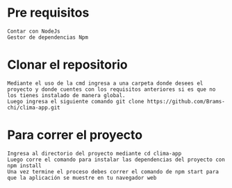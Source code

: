 # Pre requisitos
	Contar con NodeJs
	Gestor de dependencias Npm
# Clonar el repositorio 
	Mediante el uso de la cmd ingresa a una carpeta donde desees el proyecto y donde cuentes con los requisitos anteriores si es que no los tienes instalado de manera global.
	Luego ingresa el siguiente comando git clone https://github.com/Brams-chi/clima-app.git
# Para correr el proyecto 
	Ingresa al directorio del proyecto mediante cd clima-app
	Luego corre el comando para instalar las dependencias del proyecto con npm install
	Una vez termine el proceso debes correr el comando de npm start para que la aplicación se muestre en tu navegador web
